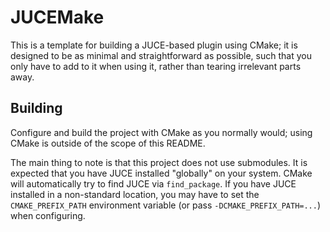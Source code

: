 # JUCEMake

This is a template for building a JUCE-based plugin using CMake; it is designed
to be as minimal and straightforward as possible, such that you only have to
add to it when using it, rather than tearing irrelevant parts away.

## Building

Configure and build the project with CMake as you normally would; using CMake
is outside of the scope of this README.

The main thing to note is that this project does not use submodules. It is
expected that you have JUCE installed "globally" on your system. CMake will
automatically try to find JUCE via `find_package`. If you have JUCE installed
in a non-standard location, you may have to set the `CMAKE_PREFIX_PATH`
environment variable (or pass `-DCMAKE_PREFIX_PATH=...`) when configuring.
